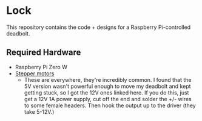 # Lock

This repository contains the code + designs for a Raspberry Pi-controlled deadbolt.

## Required Hardware
- Raspberry Pi Zero W
- [Stepper motors](https://www.amazon.com/Industry-Park-28BYJ-48-Stepper-ULN2003/dp/B01J507JGS/ref=sr_1_5?ie=UTF8&qid=1492807485&sr=8-5&keywords=12v+stepper+motor)
  - These are everywhere, they're incredibly common. I found that the 5V version wasn't powerful enough to move my deadbolt and kept getting stuck, so I got the 12V ones linked here. If you do this, just get a 12V 1A power supply, cut off the end and solder the +/- wires to some female headers. Then hook the output up to the driver (they take 5-12V.)
